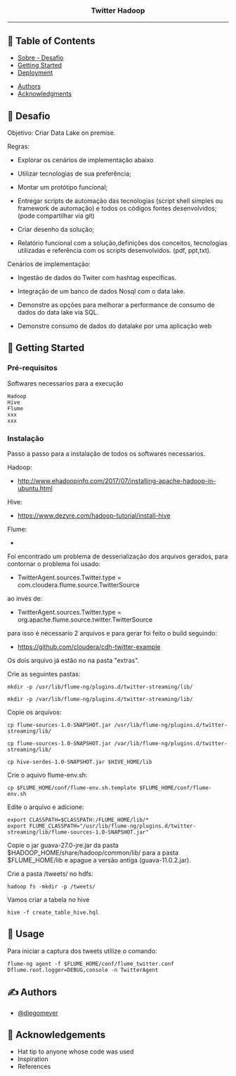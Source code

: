 <h3 align="center">Twitter Hadoop</h3>


---

## 📝 Table of Contents

- [Sobre - Desafio](#about)
- [Getting Started](#getting_started)
- [Deployment](#deployment)
<!-- - [Usage](#usage) -->
<!-- - [Built Using](#built_using) -->
<!-- - [Contributing](../CONTRIBUTING.md) -->
- [Authors](#authors)
- [Acknowledgments](#acknowledgement)

## 🧐 Desafio <a name = "about"></a>

Objetivo: Criar Data Lake on premise.

Regras:

- Explorar os cenários de implementação abaixo

- Utilizar tecnologias de sua preferência;

- Montar um protótipo funcional;

- Entregar scripts de automação das tecnologias (script shell simples ou framework de automação) e todos os códigos fontes desenvolvidos; (pode compartilhar via git)

- Criar desenho da solução;

- Relatório funcional com a solução,definições dos conceitos, tecnologias utilizadas e referência com os scripts desenvolvidos. (pdf, ppt,txt).

 

Cenários de implementação:

- Ingestão de dados do Twiter com hashtag especificas.

- Integração de um banco de dados Nosql com o data lake.

- Demonstre as opções para melhorar a performance de consumo de dados do data lake via SQL.

- Demonstre consumo de dados do datalake por uma aplicação web


## 🏁 Getting Started <a name = "getting_started"></a>

### Pré-requisitos

Softwares necessarios para a execução

```
Hadoop
Hive
Flume
xxx
xxx
```

### Instalação

Passo a passo para a instalação de todos os softwares necessarios.

Hadoop:

- http://www.ehadoopinfo.com/2017/07/installing-apache-hadoop-in-ubuntu.html


Hive:


- https://www.dezyre.com/hadoop-tutorial/install-hive


Flume:

- 

Foi encontrado um problema de desserialização dos arquivos gerados, para contornar o problema foi usado:

 - TwitterAgent.sources.Twitter.type = com.cloudera.flume.source.TwitterSource

ao invés de:

 - TwitterAgent.sources.Twitter.type = org.apache.flume.source.twitter.TwitterSource

para isso é necessario 2 arquivos e para gerar foi feito o build seguindo:
 - https://github.com/cloudera/cdh-twitter-example

Os dois arquivo já estão no na pasta "extras".

Crie as seguintes pastas:
```
mkdir -p /usr/lib/flume-ng/plugins.d/twitter-streaming/lib/

mkdir -p /var/lib/flume-ng/plugins.d/twitter-streaming/lib/
```
Copie os arquivos:

```
cp flume-sources-1.0-SNAPSHOT.jar /usr/lib/flume-ng/plugins.d/twitter-streaming/lib/

cp flume-sources-1.0-SNAPSHOT.jar /var/lib/flume-ng/plugins.d/twitter-streaming/lib/

cp hive-serdes-1.0-SNAPSHOT.jar $HIVE_HOME/lib
```

Crie o aquivo flume-env.sh:

```
cp $FLUME_HOME/conf/flume-env.sh.template $FLUME_HOME/conf/flume-env.sh
```

Edite o arquivo e adicione:

```
export CLASSPATH=$CLASSPATH:/FLUME_HOME/lib/*
export FLUME_CLASSPATH="/usr/lib/flume-ng/plugins.d/twitter-streaming/lib/flume-sources-1.0-SNAPSHOT.jar"
```

Copie o jar guava-27.0-jre.jar da pasta $HADOOP_HOME/share/hadoop/common/lib/ para a pasta $FLUME_HOME/lib e apague a versão antiga (guava-11.0.2.jar).

Crie a pasta /tweets/ no hdfs:

```
hadoop fs -mkdir -p /tweets/
```

Vamos criar a tabela no hive

```
hive -f create_table_hive.hql
```


## 🎈 Usage <a name="usage"></a>

Para iniciar a captura dos tweets utilize o comando:

```
flume-ng agent -f $FLUME_HOME/conf/flume_twitter.conf Dflume.root.logger=DEBUG,console -n TwitterAgent
```


<!-- ## 🚀 Deployment <a name = "deployment"></a>

Add additional notes about how to deploy this on a live system.

## ⛏️ Built Using <a name = "built_using"></a>

- [MongoDB](https://www.mongodb.com/) - Database
- [Express](https://expressjs.com/) - Server Framework
- [VueJs](https://vuejs.org/) - Web Framework
- [NodeJs](https://nodejs.org/en/) - Server Environment -->

## ✍️ Authors <a name = "authors"></a>

- [@diegomeyer](https://github.com/diegomeyer)

## 🎉 Acknowledgements <a name = "acknowledgement"></a>

- Hat tip to anyone whose code was used
- Inspiration
- References
